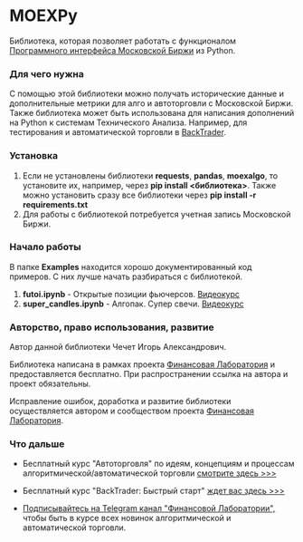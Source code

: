 # MOEXPy
Библиотека, которая позволяет работать с функционалом [Программного интерфейса Московской Биржи](https://www.moex.com/a2193) из Python.

### Для чего нужна
С помощью этой библиотеки можно получать исторические данные и дополнительные метрики для алго и автоторговли с Московской Биржи. Также библиотека может быть использована для написания дополнений на Python к системам Технического Анализа. Например, для тестирования и автоматической торговли в [BackTrader](https://www.backtrader.com/).

### Установка
1. Если не установлены библиотеки **requests**, **pandas**, **moexalgo**, то установите их, например, через **pip install <библиотека>**. Также можно установить сразу все библиотеки через **pip install -r requirements.txt**
2. Для работы с библиотекой потребуется учетная запись Московской Биржи.

### Начало работы
В папке **Examples** находится хорошо документированный код примеров. С них лучше начать разбираться с библиотекой.

1. **futoi.ipynb** - Открытые позиции фьючерсов. [Видеокурс](https://vk.com/video/playlist/746539658_13)
2. **super_candles.ipynb** - Алгопак. Супер свечи. [Видеокурс](https://vk.com/video/playlist/746539658_14)

### Авторство, право использования, развитие
Автор данной библиотеки Чечет Игорь Александрович.

Библиотека написана в рамках проекта [Финансовая Лаборатория](https://finlab.vip/) и предоставляется бесплатно. При распространении ссылка на автора и проект обязательны.

Исправление ошибок, доработка и развитие библиотеки осуществляется автором и сообществом проекта [Финансовая Лаборатория](https://finlab.vip/).
### Что дальше
- Бесплатный курс "Автоторговля" по идеям, концепциям и процессам алгоритмической/автоматической торговли [смотрите здесь >>>](https://finlab.vip/wpm-category/autotrading2021/)


- Бесплатный курс "BackTrader: Быстрый старт" [ждет вас здесь >>>](https://finlab.vip/wpm-category/btquikstart/)


- [Подписывайтесь на Telegram канал "Финансовой Лаборатории",](https://t.me/finlabvip) чтобы быть в курсе всех новинок алгоритмической и автоматической торговли.
